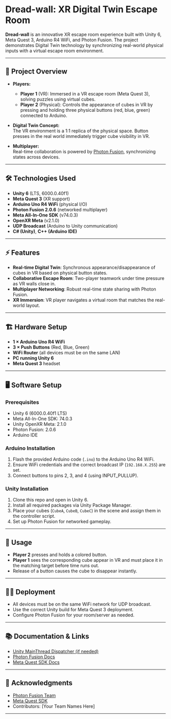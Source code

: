 # Dread-wall: XR Digital Twin Escape Room

**Dread-wall** is an innovative XR escape room experience built with Unity 6, Meta Quest 3, Arduino R4 WiFi, and Photon Fusion. The project demonstrates Digital Twin technology by synchronizing real-world physical inputs with a virtual escape room environment.

---

## 🚀 Project Overview

- **Players:**  
  - **Player 1** (VR): Immersed in a VR escape room (Meta Quest 3), solving puzzles using virtual cubes.
  - **Player 2** (Physical): Controls the appearance of cubes in VR by pressing and holding three physical buttons (red, blue, green) connected to Arduino.

- **Digital Twin Concept:**  
  The VR environment is a 1:1 replica of the physical space. Button presses in the real world immediately trigger cube visibility in VR.

- **Multiplayer:**  
  Real-time collaboration is powered by [Photon Fusion](https://doc.photonengine.com/fusion/current/), synchronizing states across devices.

---

## 🛠️ Technologies Used

- **Unity 6** (LTS, 6000.0.40f1)
- **Meta Quest 3** (XR support)
- **Arduino Uno R4 WiFi** (physical I/O)
- **Photon Fusion 2.0.6** (networked multiplayer)
- **Meta All-In-One SDK** (v74.0.3)
- **OpenXR Meta** (v2.1.0)
- **UDP Broadcast** (Arduino to Unity communication)
- **C# (Unity)**, **C++ (Arduino IDE)**

---

## ⚡ Features

- **Real-time Digital Twin**: Synchronous appearance/disappearance of cubes in VR based on physical button states.
- **Collaborative Escape Room**: Two-player teamwork under time pressure as VR walls close in.
- **Multiplayer Networking**: Robust real-time state sharing with Photon Fusion.
- **XR Immersion**: VR player navigates a virtual room that matches the real-world layout.

---

## 🏗️ Hardware Setup

- **1 × Arduino Uno R4 WiFi**
- **3 × Push Buttons** (Red, Blue, Green)
- **WiFi Router** (all devices must be on the same LAN)
- **PC running Unity 6**
- **Meta Quest 3** headset

---

## 🖥️ Software Setup

### Prerequisites

- Unity 6 (6000.0.40f1 LTS)
- Meta All-In-One SDK: 74.0.3
- Unity OpenXR Meta: 2.1.0
- Photon Fusion: 2.0.6
- Arduino IDE

### Arduino Installation

1. Flash the provided Arduino code (`.ino`) to the Arduino Uno R4 WiFi.
2. Ensure WiFi credentials and the correct broadcast IP (`192.168.X.255`) are set.
3. Connect buttons to pins 2, 3, and 4 (using INPUT_PULLUP).

### Unity Installation

1. Clone this repo and open in Unity 6.
2. Install all required packages via Unity Package Manager.
3. Place your cubes (`CubeA`, `CubeB`, `CubeC`) in the scene and assign them in the controller script.
4. Set up Photon Fusion for networked gameplay.

---

## 🔄 Usage

- **Player 2** presses and holds a colored button.  
- **Player 1** sees the corresponding cube appear in VR and must place it in the matching target before time runs out.  
- Release of a button causes the cube to disappear instantly.

---

## 🧑‍💻 Deployment

- All devices must be on the same WiFi network for UDP broadcast.
- Use the correct Unity build for Meta Quest 3 deployment.
- Configure Photon Fusion for your room/server as needed.

---

## 📚 Documentation & Links

- [Unity MainThread Dispatcher (if needed)](https://github.com/PimDeWitte/UnityMainThreadDispatcher)
- [Photon Fusion Docs](https://doc.photonengine.com/fusion/current/)
- [Meta Quest SDK Docs](https://developer.oculus.com/documentation/unity/)

---

## 🤝 Acknowledgments

- [Photon Fusion Team](https://www.photonengine.com/)
- [Meta Quest SDK](https://developer.oculus.com/)
- Contributors: [Your Team Names Here]

---
